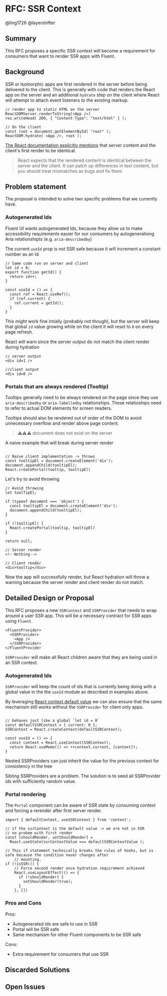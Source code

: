 # RFC: SSR Context


@ling1726 @layershifter

## Summary

This RFC proposes a specific SSR context will become a requirement for consumers that want to render SSR apps with Fluent.

## Background

SSR or Isomorphic apps are first rendered in the server before being delivered to the client. This is generally with code that renders the React app on the server and an additional `hydrate` step on the client where React will attempt to attach event listeners to the existing markup.

```tsx
// render app to static HTML on the server
ReactDOMServer.renderToString(<App />)
res.writeHead( 200, { "Content-Type": "text/html" } );

// On the client
const root = document.getElementById( "root" );
ReactDOM.hydrate( <App />, root );
```

[The React documentation explicitly mentions](https://reactjs.org/docs/react-dom.html#hydrate) that server content and the client's first render to be identical.

> React expects that the rendered content is identical between the server and the client. It can patch up differences in text content, but you should treat mismatches as bugs and fix them


## Problem statement

The proposal is intended to solve two specific problems that we currently have.

### Autogenerated Ids

Fluent UI wants autogenerated Ids, because they allow us to make accessibility requirements easier for our consumers by autogenerationg Aria relationshipts (e.g. `aria-describedby`)

The current `useId` prop is not SSR safe because it will increment a constant number as an Id

```tsx
// Same code run on server and client
let id = 0;
export function getId() {
  return id++;
}

const useId = () => {
  const ref = React.useRef();
  if (ref.current) {
    ref.current = getId();
  }
}
```

This *might* work fine intially (probably not though), but the server will keep that global `id` value growing while on the client it will reset to `0` on every page refresh.

React will warn since the server output do not match the client render during hydration

```tsx
// server output
<div id=1 />

//client output
<div id=0 />
```

### Portals that are always rendered (Tooltip)

Tooltips generally need to be always rendered on the page since they use `aria-describedby` or `aria-labelledby` relationships. These relatioships need to refer to actual DOM elements for screen readers.

Tooltips should also be rendered out of order of the DOM to avoid unnecessary overflow and render above page content.

> ⚠⚠⚠ document does not exist on the server

A naive example that will break during server render

```

// Naive client implementation -> throws
const tooltipEl = document.createElement('div');
document.appendChild(tooltipEl);
React.createPortal(tooltip, tooltipEl)
```

Let's try to avoid throwing

```tsx
// Avoid throwing
let toolTipEl;

if (typeof document === 'object') {
  const tooltipEl = document.createElement('div');
  document.appendChild(tooltipEl);
}

if (!tooltipEl) {
  React.createPortal(tooltip, tooltipEl)
}

return null;

// Server render
<!--Nothing-->

// Client render
<div>tooltip</div>
```

Now the app will successfully render, but React hydration will throw a warning because the server render and client render do not match.


## Detailed Design or Proposal

This RFC proposes a new `SSRContext` and `SSRProvider` that needs to wrap around a user SSR app. This will be a necessary contract for SSR apps using `Fluent`.

```tsx
<FluentProvider>
  <SSRProvider>
    <App />
  </SSRProvider>
</FluentProvider
```

`SSRProvider`  will make all React children aware that they are being used in an SSR context.

### Autogenerated Ids

`SSRProvider` will keep the count of ids that is currently being doing with a global value in the the `useId` module as described in examples above.

By leveraging [React context default value](https://reactjs.org/docs/context.html#reactcreatecontext) we can also ensure that the same mechanism still works without the `SSRProvider` for client only apps.

```tsx

// behaves just like a global `let id = 0` 
const defaultSSRContext = { current: 0 };
SSRContext = React.createContext(defaultSSRContext);

const useId = () => {
  const context = React.useContext(SSRContext);
  return React.useMemo(() => ++context.current, [context]);
}
```

Nested SSRProviders can just inherit the value for the previous context for consistency in the tree

Sibling SSRProviders are a problem. The solution is to seed all SSRProvider ids with sufficiently random value.

### Portal rendering

The `Portal` component can be aware of SSR state by consuming context and forcing a rerender after first server render.

```tsx
import { defaultContext, useSSRContext } from 'context';

// if the ssrContext is the default value -> we are not in SSR
// no probem with first render
const [shouldRender, setShouldRender] = 
  React.useState(ssrContextValue === defaultSSRContextValue );

// This if statement technically breaks the rules of hooks, but is safe because the condition never changes after
    // mounting.
if (!isSSR()) {
    // Force second render once hydration requirement achieved
    React.useLayoutEffect(() => {
      if (!shouldRender) {
        setShouldRender(true);
      }
    }, [])
```

### Pros and Cons

Pros:

* Autogenerated Ids are safe to use in SSR
* Portal will be SSR safe
* Same mechanism for other Fluent components to be SSR safe

Cons:

* Extra requirement for consumers that use SSR

<!-- Enumerate the pros and cons of the proposal. Make sure to think about and be clear on the cons or drawbacks of this propsoal. If there are multiple proposals include this for each. -->

## Discarded Solutions

<!-- As you enumerate possible solutions, try to keep track of the discarded ones. This should include why we discarded the solution. -->

## Open Issues

<!-- Optional section, but useful for first drafts. Use this section to track open issues on unanswered questions regarding the design or proposal.  -->
